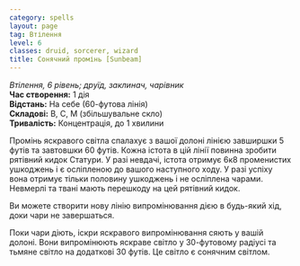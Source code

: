 ```yaml
---
category: spells
layout: page
tag: Втілення
level: 6
classes: druid, sorcerer, wizard
title: Сонячний промінь [Sunbeam]
---
```


_Втілення, 6 рівень; друїд, заклинач, чарівник_    
**Час створення:** 1 дія    
**Відстань:** На себе (60-футова лінія)    
**Складові:** В, С, М (збільшувальне скло)    
**Тривалість:** Концентрація, до 1 хвилини    

Промінь яскравого світла спалахує з вашої долоні лінією завширшки 5 футів та завтовшки 60 футів. Кожна істота в цій лінії повинна зробити рятівний кидок Статури. У разі невдачі, істота отримує 6к8 променистих ушкоджень і є осліпленою до вашого наступного ходу. У разі успіху вона отримує тільки половину ушкоджень і не осліплена чарами. Невмерлі та твані мають перешкоду на цей рятівний кидок.    

Ви можете створити нову лінію випромінювання дією в будь-який хід, доки чари не завершаться.    

Поки чари діють, іскри яскравого випромінювання сяють у вашій долоні. Вони випромінюють яскраве світло у 30-футовому радіусі та тьмяне світло на додаткові 30 футів. Це світло є сонячним світлом. 
